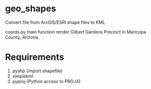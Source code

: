 # geo_shapes

Convert file from ArcGIS/ESRI shape files to KML

coords.py main function render Gilbert Gardens Precinct in Maricopa County, Arizona.

# Requirements

1. pyshp (import shapefile)
2. simplekml
3. pyproj (Python access to PROJ4)
